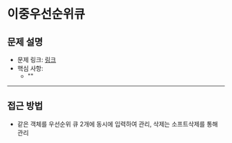 # 이중우선순위큐

## 문제 설명
- 문제 링크: [링크](https://school.programmers.co.kr/learn/courses/30/lessons/42628)
- 핵심 사항:
  - ""
---

## 접근 방법
- 같은 객체를 우선순위 큐 2개에 동시에 입력하여 관리, 삭제는 소프트삭제를 통해 관리